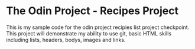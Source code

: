 # The Odin Project - Recipes Project
This is my sample code for the odin project recipies list project checkpoint.
This project will demonstrate my ability to use git, basic HTML skills including lists, headers, bodys, images and links.